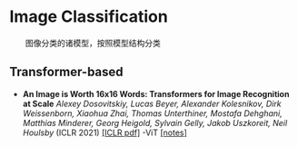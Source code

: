 # Image Classification
&emsp;&emsp;图像分类的诸模型，按照模型结构分类
## Transformer-based
* **An Image is Worth 16x16 Words: Transformers for Image Recognition at Scale**  *Alexey Dosovitskiy, Lucas Beyer, Alexander Kolesnikov, Dirk Weissenborn, Xiaohua Zhai, Thomas Unterthiner, Mostafa Dehghani, Matthias Minderer, Georg Heigold, Sylvain Gelly, Jakob Uszkoreit, Neil Houlsby*  (ICLR 2021)  [[ICLR pdf]](https://openreview.net/pdf?id=YicbFdNTTy)  -ViT  [[notes]](https://github.com/HJHGJGHHG/CVPapers/tree/main/Image%20Classification/ViT)